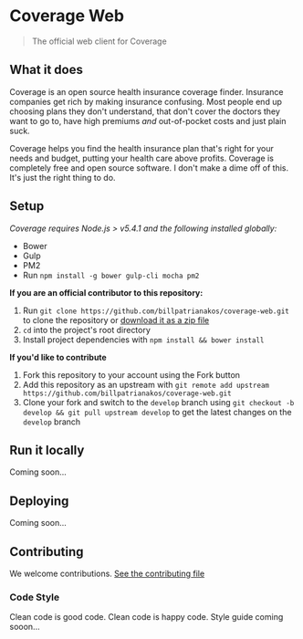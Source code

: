 # Coverage Web

> The official web client for Coverage

## What it does

Coverage is an open source health insurance coverage finder. Insurance companies get rich by making insurance confusing. Most people end up choosing plans they don't understand, that don't cover the doctors they want to go to, have high premiums *and* out-of-pocket costs and just plain suck.

Coverage helps you find the health insurance plan that's right for your needs and budget, putting your health care above profits. Coverage is completely free and open source software. I don't make a dime off of this. It's just the right thing to do.

## Setup

*Coverage requires Node.js > v5.4.1 and the following installed globally:*

- Bower
- Gulp
- PM2
- Run `npm install -g bower gulp-cli mocha pm2`

__If you are an official contributor to this repository:__

1. Run `git clone https://github.com/billpatrianakos/coverage-web.git` to clone the repository or [download it as a zip file](https://github.com/billpatrianakos/coverage-web/archive/master.zip)
2. `cd` into the project's root directory
3. Install project dependencies with `npm install && bower install`

__If you'd like to contribute__

1. Fork this repository to your account using the Fork button
2. Add this repository as an upstream with `git remote add upstream https://github.com/billpatrianakos/coverage-web.git`
3. Clone your fork and switch to the `develop` branch using `git checkout -b develop && git pull upstream develop` to get the latest changes on the `develop` branch

## Run it locally

Coming soon...

## Deploying

Coming soon...

## Contributing

We welcome contributions. [See the contributing file](CONTRIBUTING.md)

### Code Style

Clean code is good code. Clean code is happy code. Style guide coming sooon...
